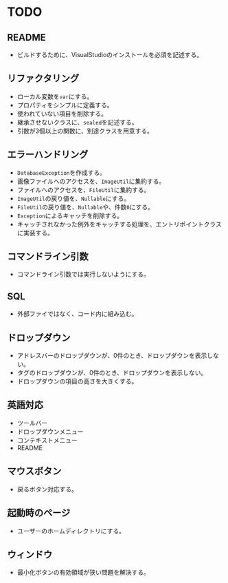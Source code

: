 # TODO
## README
* ビルドするために、VisualStudioのインストールを必須を記述する。
## リファクタリング 
* ローカル変数を`var`にする。
* プロパティをシンプルに定義する。
* 使われていない項目を削除する。
* 継承させないクラスに、`sealed`を記述する。
* 引数が3個以上の関数に、別途クラスを用意する。
## エラーハンドリング
* `DatabaseException`を作成する。
* 画像ファイルへのアクセスを、`ImageUtil`に集約する。
* ファイルへのアクセスを、`FileUtil`に集約する。
* `ImageUtil`の戻り値を、`Nullable`にする。
* `FileUtil`の戻り値を、`Nullable`や、件数`0`にする。
* `Exception`によるキャッチを削除する。
* キャッチされなかった例外をキャッチする処理を、エントリポイントクラスに実装する。
## コマンドライン引数
* コマンドライン引数では実行しないようにする。
## SQL
* 外部ファイではなく、コード内に組み込む。
## ドロップダウン
* アドレスバーのドロップダウンが、0件のとき、ドロップダウンを表示しない。
* タグのドロップダウンが、0件のとき、ドロップダウンを表示しない。
* ドロップダウンの項目の高さを大きくする。
## 英語対応
* ツールバー
* ドロップダウンメニュー
* コンテキストメニュー
* README
## マウスボタン
* 戻るボタン対応する。
## 起動時のページ
* ユーザーのホームディレクトリにする。
## ウィンドウ
* 最小化ボタンの有効領域が狭い問題を解決する。
